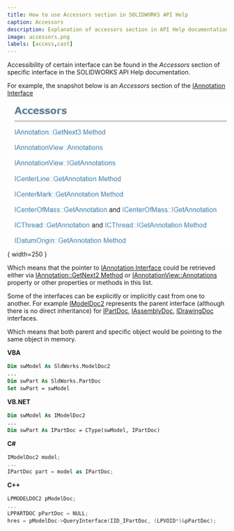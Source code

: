 ```yaml
---
title: How to use Accessors section in SOLIDWORKS API Help
caption: Accessors
description: Explanation of accessors section in API Help documentation which helps to find the way of accessing specific objects in SOLIDWORKS API
image: accessors.png
labels: [access,cast]
---
```

Accessibility of certain interface can be found in the *Accessors* section of specific interface in the SOLIDWORKS API Help documentation.

For example, the snapshot below is an *Accessors* section of the [IAnnotation Interface](http://help.solidworks.com/2018/english/api/sldworksapi/SolidWorks.Interop.sldworks~SolidWorks.Interop.sldworks.IAnnotation.html)

![Accessors section in API Help documentation](accessors.png){ width=250 }

Which means that the pointer to [IAnnotation Interface](http://help.solidworks.com/2018/english/api/sldworksapi/SolidWorks.Interop.sldworks~SolidWorks.Interop.sldworks.IAnnotation.html) could be retrieved either via [IAnnotation::GetNext2 Method](http://help.solidworks.com/2018/english/api/sldworksapi/SOLIDWORKS.Interop.sldworks~SOLIDWORKS.Interop.sldworks.IAnnotation~GetNext3.html) or [IAnnotationView::Annotations](http://help.solidworks.com/2018/english/api/sldworksapi/SolidWorks.Interop.sldworks~SolidWorks.Interop.sldworks.IAnnotationView~Annotations.html) property or other properties or methods in this list.

Some of the interfaces can be explicitly or implicitly cast from one to another. For example [IModelDoc2](http://help.solidworks.com/2018/english/api/sldworksapi/SolidWorks.Interop.sldworks~SolidWorks.Interop.sldworks.IModelDoc2.html) represents the parent interface (although there is no direct inheritance) for [IPartDoc](http://help.solidworks.com/2018/english/api/sldworksapi/SolidWorks.Interop.sldworks~SolidWorks.Interop.sldworks.IPartDoc.html),
[IAssemblyDoc](http://help.solidworks.com/2018/english/api/sldworksapi/SolidWorks.Interop.sldworks~SolidWorks.Interop.sldworks.IAssemblyDoc.html), [IDrawingDoc](http://help.solidworks.com/2018/english/api/sldworksapi/SolidWorks.Interop.sldworks~SolidWorks.Interop.sldworks.IDrawingDoc.html) interfaces.

Which means that both parent and specific object would be pointing to the same object in memory.

**VBA**
~~~ vb
Dim swModel As SldWorks.ModelDoc2
...
Dim swPart As SldWorks.PartDoc
Set swPart = swModel
~~~

**VB.NET**
~~~ vb
Dim swModel As IModelDoc2
...
Dim swPart As IPartDoc = CType(swModel, IPartDoc)
~~~

**C#**
~~~ cs
IModelDoc2 model;
...
IPartDoc part = model as IPartDoc;
~~~

**C++**
~~~ cpp
LPMODELDOC2 pModelDoc;
...
LPPARTDOC pPartDoc = NULL;
hres = pModelDoc->QueryInterface(IID_IPartDoc, (LPVOID*)&pPartDoc);
~~~

